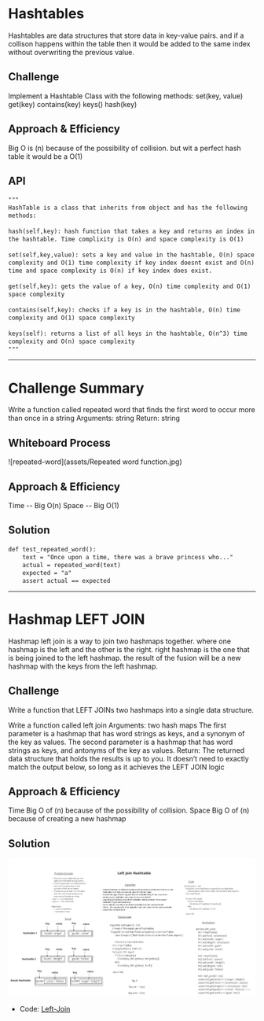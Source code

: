 # Hashtables
<!-- Short summary or background information -->
Hashtables are data structures that store data in key-value pairs.
and if a collison happens within the table then it would be added to the same index without overwriting the previous value.

## Challenge
<!-- Description of the challenge -->
Implement a Hashtable Class with the following methods:
set(key, value)
get(key)
contains(key)
keys()
hash(key)

## Approach & Efficiency
<!-- What approach did you take? Why? What is the Big O space/time for this approach? -->
Big O is (n) because of the possibility of collision.
but wit a perfect hash table it would be a O(1)


## API
<!-- Description of each method publicly available in each of your hashtable -->
    """
    HashTable is a class that inherits from object and has the following methods:

    hash(self,key): hash function that takes a key and returns an index in the hashtable. Time complixity is O(n) and space complexity is O(1)

    set(self,key,value): sets a key and value in the hashtable, O(n) space complexity and O(1) time complexity if key index doesnt exist and O(n) time and space complexity is O(n) if key index does exist.

    get(self,key): gets the value of a key, O(n) time complexity and O(1) space complexity

    contains(self,key): checks if a key is in the hashtable, O(n) time complexity and O(1) space complexity

    keys(self): returns a list of all keys in the hashtable, O(n^3) time complexity and O(n) space complexity
    """

----------------------------------------------------------------------------------------------------------------------

# Challenge Summary
<!-- Description of the challenge -->
Write a function called repeated word that finds the first word to occur more than once in a string
Arguments: string
Return: string

## Whiteboard Process
<!-- Embedded whiteboard image -->
![repeated-word](assets/Repeated word function.jpg)
## Approach & Efficiency
<!-- What approach did you take? Why? What is the Big O space/time for this approach? -->
Time -- Big O(n)
Space -- Big O(1)
## Solution
<!-- Show how to run your code, and examples of it in action -->
```
def test_repeated_word():
    text = "Once upon a time, there was a brave princess who..."
    actual = repeated_word(text)
    expected = "a"
    assert actual == expected
```

--------------------------------------------------------------------------------

# Hashmap LEFT JOIN
<!-- Short summary or background information -->
Hashmap left join is a way to join two hashmaps together.
where one hashmap is the left and the other is the right.
right hashmap is the one that is being joined to the left hashmap.
the result of the fusion will be a new hashmap with the keys from the left hashmap.

## Challenge
<!-- Description of the challenge -->
Write a function that LEFT JOINs two hashmaps into a single data structure.

Write a function called left join
Arguments: two hash maps
The first parameter is a hashmap that has word strings as keys, and a synonym of the key as values.
The second parameter is a hashmap that has word strings as keys, and antonyms of the key as values.
Return: The returned data structure that holds the results is up to you. It doesn’t need to exactly match the output below, so long as it achieves the LEFT JOIN logic

## Approach & Efficiency
<!-- What approach did you take? Why? What is the Big O space/time for this approach? -->
Time Big O of (n) because of the possibility of collision.
Space Big O of (n) because of creating a new hashmap 

## Solution
<!-- Embedded whiteboard image -->
![left-join](assets/Left-join-hashtable.jpg)

- Code: [Left-Join](hashtable/hashtable_leftjoin.py)


